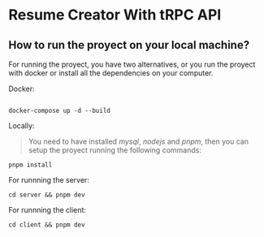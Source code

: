 # **Resume Creator With tRPC API**

## **How to run the proyect on your local machine?**

For running the proyect, you have two alternatives, or you run the proyect with docker or install all the dependencies on your computer.

Docker:
```

docker-compose up -d --build

```

Locally:

>You need to have installed _mysql_, _nodejs_ and _pnpm_, then you can setup the proyect running the following commands:

```
pnpm install
```

For runnning the server:
```
cd server && pnpm dev
```
For runnning the client:
```
cd client && pnpm dev
```
